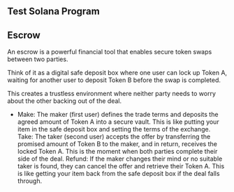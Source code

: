 
## Test Solana Program
## Escrow
An escrow is a powerful financial tool that enables secure token swaps between two parties.

Think of it as a digital safe deposit box where one user can lock up Token A, waiting for another user to deposit Token B before the swap is completed.

This creates a trustless environment where neither party needs to worry about the other backing out of the deal.

- Make: The maker (first user) defines the trade terms and deposits the agreed amount of Token A into a secure vault. This is like putting your item in the safe deposit box and setting the terms of the exchange.
Take: The taker (second user) accepts the offer by transferring the promised amount of Token B to the maker, and in return, receives the locked Token A. This is the moment when both parties complete their side of the deal.
Refund: If the maker changes their mind or no suitable taker is found, they can cancel the offer and retrieve their Token A. This is like getting your item back from the safe deposit box if the deal falls through.